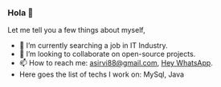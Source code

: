 ### Hola 👋 
Let me tell you a few things about myself,
- 🔭 I’m currently searching a job in IT Industry.
- 👯 I’m looking to collaborate on open-source projects.
- 📫 How to reach me: asirvi88@gmail.com, [Hey WhatsApp](https://wa.me/918237433012).
- Here goes the list of techs I work on: MySql, Java


